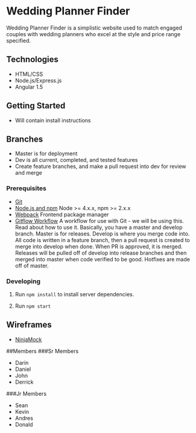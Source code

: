 # Wedding Planner Finder

Wedding Planner Finder is a simplistic website used to match engaged couples with wedding planners who excel at the style and price range specified.

## Technologies
- HTML/CSS
- Node.js/Express.js
- Angular 1.5


## Getting Started

- Will contain install instructions

## Branches

- Master is for deployment
- Dev is all current, completed, and tested features
- Create feature branches, and make a pull request into dev for review and merge

### Prerequisites

- [Git](https://git-scm.com/)
- [Node.js and npm](https://nodejs.org/en/) Node >= 4.x.x, npm >= 2.x.x
- [Webpack](https://webpack.github.io/) Frontend package manager
- [Gitflow Workflow](https://www.atlassian.com/git/tutorials/comparing-workflows#gitflow-workflow) A workflow for use with Git - we will be using this. Read about how to use it. Basically, you have a master and develop branch. Master is for releases. Develop is where you merge code into. All code is written in a feature branch, then a pull request is created to merge into develop when done. When PR is approved, it is merged. Releases will be pulled off of develop into release branches and then merged into master when code verified to be good. Hotfixes are made off of master.

### Developing

1. Run `npm install` to install server dependencies.

3. Run `npm start`

## Wireframes

- [NinjaMock](https://ninjamock.com/s/351CJ/)

##Members
###Sr Members
  - Darin
  - Daniel
  - John
  - Derrick
  
###Jr Members
  - Sean
  - Kevin
  - Andres
  - Donald
